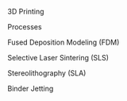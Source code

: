 3D Printing

Processes

Fused Deposition Modeling (FDM)

Selective Laser Sintering (SLS)

Stereolithography (SLA)

Binder Jetting
